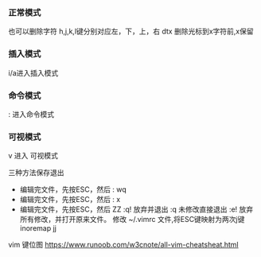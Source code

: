 ### 正常模式
也可以删除字符
	h,j,k,l键分别对应左，下，上，右
	dtx 删除光标到x字符前,x保留
	
### 插入模式
i/a进入插入模式

### 命令模式
: 进入命令模式

### 可视模式
v 进入 可视模式

三种方法保存退出
- 编辑完文件，先按ESC，然后 : wq
- 编辑完文件，先按ESC，然后 : x
- 编辑完文件，先按ESC，然后 ZZ
:q! 放弃并退出
:q 未修改直接退出
:e! 放弃所有修改，并打开原来文件。
修改 ~/.vimrc 文件,将ESC键映射为两次j键                                       
inoremap jj <Esc>

vim 键位图 https://www.runoob.com/w3cnote/all-vim-cheatsheat.html